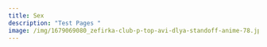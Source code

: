 ```yaml
---
title: Sex
description: "Test Pages "
image: /img/1679069080_zefirka-club-p-top-avi-dlya-standoff-anime-78.jpg
---
```

